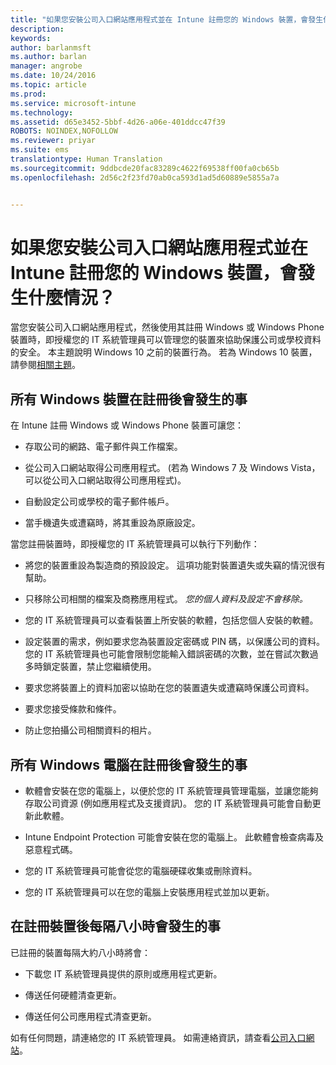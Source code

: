 ```yaml
---
title: "如果您安裝公司入口網站應用程式並在 Intune 註冊您的 Windows 裝置，會發生什麼情況？ | Microsoft Intune"
description: 
keywords: 
author: barlanmsft
ms.author: barlan
manager: angrobe
ms.date: 10/24/2016
ms.topic: article
ms.prod: 
ms.service: microsoft-intune
ms.technology: 
ms.assetid: d65e3452-5bbf-4d26-a06e-401ddcc47f39
ROBOTS: NOINDEX,NOFOLLOW
ms.reviewer: priyar
ms.suite: ems
translationtype: Human Translation
ms.sourcegitcommit: 9ddbcde20fac83289c4622f69538ff00fa0cb65b
ms.openlocfilehash: 2d56c2f23fd70ab0ca593d1ad5d60889e5855a7a


---
```



# <a name="what-happens-if-you-install-the-company-portal-app-and-enroll-your-windows-device-in-intune"></a>如果您安裝公司入口網站應用程式並在 Intune 註冊您的 Windows 裝置，會發生什麼情況？

當您安裝公司入口網站應用程式，然後使用其註冊 Windows 或 Windows Phone 裝置時，即授權您的 IT 系統管理員可以管理您的裝置來協助保護公司或學校資料的安全。 本主題說明 Windows 10 之前的裝置行為。 若為 Windows 10 裝置，請參閱[相關主題](what-happens-if-you-install-the-company-portal-app-and-enroll-your-device-in-intune-windows10.md)。

## <a name="what-happens-to-all-windows-devices-after-enrollment"></a>所有 Windows 裝置在註冊後會發生的事
在 Intune 註冊 Windows 或 Windows Phone 裝置可讓您：

-   存取公司的網路、電子郵件與工作檔案。

-   從公司入口網站取得公司應用程式。 (若為 Windows 7 及 Windows Vista，可以從公司入口網站取得公司應用程式)。

-   自動設定公司或學校的電子郵件帳戶。

-   當手機遺失或遭竊時，將其重設為原廠設定。

當您註冊裝置時，即授權您的 IT 系統管理員可以執行下列動作：

-   將您的裝置重設為製造商的預設設定。 這項功能對裝置遺失或失竊的情況很有幫助。

-   只移除公司相關的檔案及商務應用程式。 *您的個人資料及設定不會移除。*

-   您的 IT 系統管理員可以查看裝置上所安裝的軟體，包括您個人安裝的軟體。

-   設定裝置的需求，例如要求您為裝置設定密碼或 PIN 碼，以保護公司的資料。 您的 IT 系統管理員也可能會限制您能輸入錯誤密碼的次數，並在嘗試次數過多時鎖定裝置，禁止您繼續使用。

-   要求您將裝置上的資料加密以協助在您的裝置遺失或遭竊時保護公司資料。

-   要求您接受條款和條件。

-   防止您拍攝公司相關資料的相片。

## <a name="what-happens-to-all-windows-pcs-after-enrollment"></a>所有 Windows 電腦在註冊後會發生的事

-  軟體會安裝在您的電腦上，以便於您的 IT 系統管理員管理電腦，並讓您能夠存取公司資源 (例如應用程式及支援資訊)。 您的 IT 系統管理員可能會自動更新此軟體。

-  Intune Endpoint Protection 可能會安裝在您的電腦上。 此軟體會檢查病毒及惡意程式碼。

-  您的 IT 系統管理員可能會從您的電腦硬碟收集或刪除資料。

-  您的 IT 系統管理員可以在您的電腦上安裝應用程式並加以更新。

## <a name="what-happens-every-eight-hours-after-device-enrollment"></a>在註冊裝置後每隔八小時會發生的事
已註冊的裝置每隔大約八小時將會：

-   下載您 IT 系統管理員提供的原則或應用程式更新。

-   傳送任何硬體清查更新。

-   傳送任何公司應用程式清查更新。

如有任何問題，請連絡您的 IT 系統管理員。 如需連絡資訊，請查看[公司入口網站](http://portal.manage.microsoft.com)。



<!--HONumber=Nov16_HO1-->


